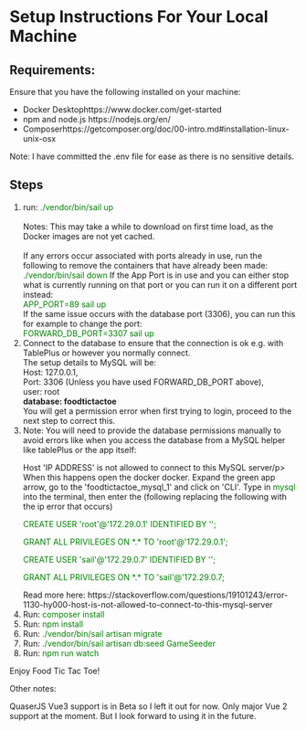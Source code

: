 <h1>Setup Instructions For Your Local Machine</h1>

<h2>Requirements:</h3>
Ensure that you have the following installed on your machine:
<ul>
    <li>Docker Desktop<a>https://www.docker.com/get-started</a></li>
    <li>npm and node.js <a>https://nodejs.org/en/</a></li>
    <li>Composer<a>https://getcomposer.org/doc/00-intro.md#installation-linux-unix-osx</a></li>
</ul>

Note: I have committed the .env file for ease as there is no sensitive details.

<h2>Steps</h2>
<ol>
    <li>run: <span style="color:green">./vendor/bin/sail up<span></span></li><br>
    Notes: This may take a while to download on first time load, as the Docker images are not yet cached.<br><br>
    If any errors occur associated with ports already in use, run the following to remove the containers that have already been made: 
    <span style="color:green">./vendor/bin/sail down</span>
    If the App Port is in use and you can either stop what is currently running on that port or you can run it on a different port instead: <br>
    <span style="color:green">APP_PORT=89 sail up</span><br>
    If the same issue occurs with the database port (3306), you can run this for example to change the port:<br>
    <span style="color:green">FORWARD_DB_PORT=3307 sail up</span><br>
    <li>Connect to the database to ensure that the connection is ok e.g. with TablePlus or however you normally connect.<br>
    The setup details to MySQL will be:<br>
    Host: 127.0.0.1, <br>Port: 3306 (Unless you have used FORWARD_DB_PORT above),<br>
    user: root<br><b>database: foodtictactoe</b><br>
    You will get a permission error when first trying to login, proceed to the next step to correct this.
    </li>
    <li>
    Note: You will need to provide the database permissions manually to avoid errors like when you access
        the database from a MySQL helper like tablePlus or the app itself:<br>
        <p>Host 'IP ADDRESS' is not allowed to connect to this MySQL server/p><br>
        When this happens open the docker docker. Expand the green app arrow, go to the 'foodtictactoe_mysql_1' 
        and click on 'CLI'. Type in <span style="color:green">mysql</span> into the terminal, then enter the (following 
        replacing the following with the ip error that occurs)
        <p><span style="color:green">CREATE USER 'root'@'172.29.0.1' IDENTIFIED BY '';</span></p>
        <p><span style="color:green">GRANT ALL PRIVILEGES ON *.* TO 'root'@'172.29.0.1';</span></p>
        <p><span style="color:green">CREATE USER 'sail'@'172.29.0.7' IDENTIFIED BY '';</span></p>
        <p><span style="color:green">GRANT ALL PRIVILEGES ON *.* TO 'sail'@'172.29.0.7;</span></p>
        Read more here: <a>https://stackoverflow.com/questions/19101243/error-1130-hy000-host-is-not-allowed-to-connect-to-this-mysql-server</a>
    </li>
    <li>Run: <span style="color:green">composer install<span></li>
    <li>Run: <span style="color:green">npm install<span></li>
    <li>Run: <span style="color:green">./vendor/bin/sail artisan migrate<span></li>
    <li>Run: <span style="color:green">./vendor/bin/sail artisan db:seed GameSeeder<span></li>
    <li>Run: <span style="color:green">npm run watch<span></li>
</ol>

Enjoy Food Tic Tac Toe!

Other notes:
<p>QuaserJS Vue3 support is in Beta so I left it out for now. Only major Vue 2 support at the moment. But I look forward to using it in the future.</p>
